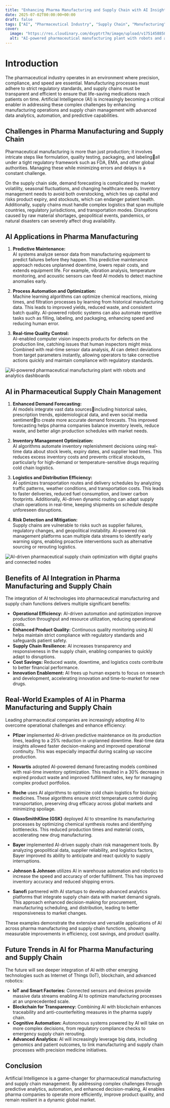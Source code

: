 ```yaml
---
title: "Enhancing Pharma Manufacturing and Supply Chain with AI Insights"
date: 2025-07-02T00:00:00+00:00
draft: false
tags: ["AI", "Pharmaceutical Industry", "Supply Chain", "Manufacturing"]
cover:
  image: "https://res.cloudinary.com/dxyptrt7m/image/upload/v1751458858/gnzibry632eadvtec0zt.jpg"
  alt: "AI-powered pharmaceutical manufacturing plant with robots and analytics dashboards"
---
```


# Introduction

The pharmaceutical industry operates in an environment where precision, compliance, and speed are essential. Manufacturing processes must adhere to strict regulatory standards, and supply chains must be transparent and efficient to ensure that life-saving medications reach patients on time. Artificial Intelligence (AI) is increasingly becoming a critical enabler in addressing these complex challenges by enhancing manufacturing operations and supply chain management with advanced data analytics, automation, and predictive capabilities.

## Challenges in Pharma Manufacturing and Supply Chain

Pharmaceutical manufacturing is more than just production; it involves intricate steps like formulation, quality testing, packaging, and labelingall under a tight regulatory framework such as FDA, EMA, and other global authorities. Managing these while minimizing errors and delays is a constant challenge.

On the supply chain side, demand forecasting is complicated by market volatility, seasonal fluctuations, and changing healthcare needs. Inventory management needs to avoid both overstocking, which ties up capital and risks product expiry, and stockouts, which can endanger patient health. Additionally, supply chains must handle complex logistics that span multiple countries, regulatory jurisdictions, and transportation modes. Disruptions caused by raw material shortages, geopolitical events, pandemics, or natural disasters can severely affect drug availability.

## AI Applications in Pharma Manufacturing

1. **Predictive Maintenance:**  
AI systems analyze sensor data from manufacturing equipment to predict failures before they happen. This predictive maintenance approach reduces unplanned downtime, lowers repair costs, and extends equipment life. For example, vibration analysis, temperature monitoring, and acoustic sensors can feed AI models to detect machine anomalies early.

2. **Process Automation and Optimization:**  
Machine learning algorithms can optimize chemical reactions, mixing times, and filtration processes by learning from historical manufacturing data. This leads to improved yields, reduced waste, and consistent batch quality. AI-powered robotic systems can also automate repetitive tasks such as filling, labeling, and packaging, enhancing speed and reducing human error.

3. **Real-time Quality Control:**  
AI-enabled computer vision inspects products for defects on the production line, catching issues that human inspectors might miss. Combined with real-time sensor data analysis, AI can detect deviations from target parameters instantly, allowing operators to take corrective actions quickly and maintain compliance with regulatory standards.

![AI-powered pharmaceutical manufacturing plant with robots and analytics dashboards](https://res.cloudinary.com/dxyptrt7m/image/upload/v1751458858/gnzibry632eadvtec0zt.jpg)

## AI in Pharmaceutical Supply Chain Management

1. **Enhanced Demand Forecasting:**  
AI models integrate vast data sourcesincluding historical sales, prescription trends, epidemiological data, and even social media sentimentto create more accurate demand forecasts. This improved forecasting helps pharma companies balance inventory levels, reduce waste, and better align production schedules with market needs.

2. **Inventory Management Optimization:**  
AI algorithms automate inventory replenishment decisions using real-time data about stock levels, expiry dates, and supplier lead times. This reduces excess inventory costs and prevents critical stockouts, particularly for high-demand or temperature-sensitive drugs requiring cold chain logistics.

3. **Logistics and Distribution Efficiency:**  
AI optimizes transportation routes and delivery schedules by analyzing traffic patterns, weather conditions, and transportation costs. This leads to faster deliveries, reduced fuel consumption, and lower carbon footprints. Additionally, AI-driven dynamic routing can adapt supply chain operations in real-time, keeping shipments on schedule despite unforeseen disruptions.

4. **Risk Detection and Mitigation:**  
Supply chains are vulnerable to risks such as supplier failures, regulatory changes, and geopolitical instability. AI-powered risk management platforms scan multiple data streams to identify early warning signs, enabling proactive interventions such as alternative sourcing or rerouting logistics.

![AI-driven pharmaceutical supply chain optimization with digital graphs and connected nodes](https://res.cloudinary.com/dxyptrt7m/image/upload/v1751459004/g6dnpz1abqqvfmlwpr0e.jpg)

## Benefits of AI Integration in Pharma Manufacturing and Supply Chain

The integration of AI technologies into pharmaceutical manufacturing and supply chain functions delivers multiple significant benefits:

- **Operational Efficiency:** AI-driven automation and optimization improve production throughput and resource utilization, reducing operational costs.
- **Enhanced Product Quality:** Continuous quality monitoring using AI helps maintain strict compliance with regulatory standards and safeguards patient safety.
- **Supply Chain Resilience:** AI increases transparency and responsiveness in the supply chain, enabling companies to quickly adapt to disruptions.
- **Cost Savings:** Reduced waste, downtime, and logistics costs contribute to better financial performance.
- **Innovation Enablement:** AI frees up human experts to focus on research and development, accelerating innovation and time-to-market for new drugs.

## Real-World Examples of AI in Pharma Manufacturing and Supply Chain

Leading pharmaceutical companies are increasingly adopting AI to overcome operational challenges and enhance efficiency:

- **Pfizer** implemented AI-driven predictive maintenance on its production lines, leading to a 25% reduction in unplanned downtime. Real-time data insights allowed faster decision-making and improved operational continuity. This was especially impactful during scaling up vaccine production.

- **Novartis** adopted AI-powered demand forecasting models combined with real-time inventory optimization. This resulted in a 30% decrease in expired product waste and improved fulfillment rates, key for managing complex product portfolios.

- **Roche** uses AI algorithms to optimize cold chain logistics for biologic medicines. These algorithms ensure strict temperature control during transportation, preserving drug efficacy across global markets and minimizing spoilage.

- **GlaxoSmithKline (GSK)** deployed AI to streamline its manufacturing processes by optimizing chemical synthesis routes and identifying bottlenecks. This reduced production times and material costs, accelerating new drug manufacturing.

- **Bayer** implemented AI-driven supply chain risk management tools. By analyzing geopolitical data, supplier reliability, and logistics factors, Bayer improved its ability to anticipate and react quickly to supply interruptions.

- **Johnson & Johnson** utilizes AI in warehouse automation and robotics to increase the speed and accuracy of order fulfillment. This has improved inventory accuracy and reduced shipping errors.

- **Sanofi** partnered with AI startups to develop advanced analytics platforms that integrate supply chain data with market demand signals. This approach enhanced decision-making for procurement, manufacturing scheduling, and distribution, leading to better responsiveness to market changes.

These examples demonstrate the extensive and versatile applications of AI across pharma manufacturing and supply chain functions, showing measurable improvements in efficiency, cost savings, and product quality.

## Future Trends in AI for Pharma Manufacturing and Supply Chain

The future will see deeper integration of AI with other emerging technologies such as Internet of Things (IoT), blockchain, and advanced robotics:

- **IoT and Smart Factories:** Connected sensors and devices provide massive data streams enabling AI to optimize manufacturing processes at an unprecedented scale.
- **Blockchain for Transparency:** Combining AI with blockchain enhances traceability and anti-counterfeiting measures in the pharma supply chain.
- **Cognitive Automation:** Autonomous systems powered by AI will take on more complex decisions, from regulatory compliance checks to emergency supply chain rerouting.
- **Advanced Analytics:** AI will increasingly leverage big data, including genomics and patient outcomes, to link manufacturing and supply chain processes with precision medicine initiatives.

## Conclusion

Artificial Intelligence is a game-changer for pharmaceutical manufacturing and supply chain management. By addressing complex challenges through predictive analytics, automation, and enhanced decision-making, AI enables pharma companies to operate more efficiently, improve product quality, and remain resilient in a dynamic global market.
